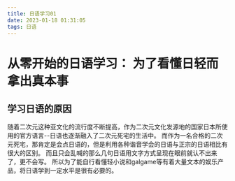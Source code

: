 ```yaml
---
title: 日语学习01
date: 2023-01-18 01:31:05
tags: 日语
---
```


# 从零开始的日语学习： 为了看懂日轻而拿出真本事 

## 学习日语的原因

随着二次元这种亚文化的流行度不断提高，作为二次元文化发源地的国家日本所使用的官方语言--日语也逐渐融入了二次元死宅的生活中。
而作为一名合格的二次元死宅，那肯定是会点日语的，但是利用各种谐音学会的日语与正宗的日语相比有很大的区别。
而且只会乱喊的那么几句日语用文字方式呈现在眼前就认不出来了，更不会写。
所以为了能自行看懂轻小说和galgame等有着大量文本的娱乐产品，将日语学到一定水平是很有必要的。

